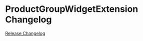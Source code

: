 # ProductGroupWidgetExtension Changelog

[Release Changelog](https://github.com/spryker-shop/product-group-widget-extension/releases)
